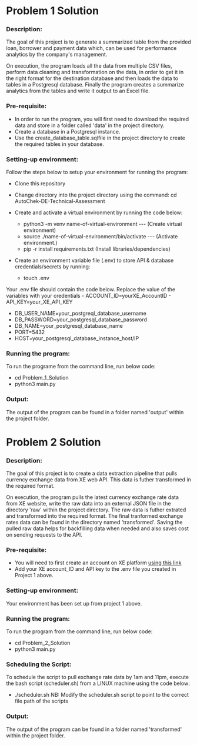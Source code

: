 # Problem 1 Solution
### Description:
The goal of this project is to generate a summarized table from the provided loan, borrower and payment data which, can be used for performance analytics by the company's management.

On execution, the program loads all the data from multiple CSV files, perform data cleaning and transformation on the data, in order to get it in the right format for the destination database and then loads the data to tables in a Postgresql database.
Finally the program creates a summarize analytics from the tables and write it output to an Excel file.

### Pre-requisite:
- In order to run the program, you will first need to download the required data and store in a folder called 'data' in the project directory.
- Create a database in a Postgresql instance.
- Use the create_database_table.sqlfile in the project directory to create the required tables in your database.

### Setting-up environment:
Follow the steps below to setup your environment for running the program: 
 - Clone this repository
 - Change directory into the project directory using the command: cd AutoChek-DE-Technical-Assessment
 - Create and activate a virtual environment by running the code below:
    - python3 -m venv name-of-virtual-environment   --- (Create virtual environment)
    - source ./name-of-virtual-environment/bin/activate   --- (Activate environment.)
    - pip -r install requirements.txt (Install libraries/dependencies)
 
- Create an environment variable file (.env) to store API & database credentials/secrets by running:
    - touch .env
<P> Your .env file should contain the code below. Replace the value of the variables with your credentials
- ACCOUNT_ID=yourXE_AccountID
- API_KEY=your_XE_API_KEY

- DB_USER_NAME=your_postgreql_database_username
- DB_PASSWORD=your_postgresql_database_password
- DB_NAME=your_postgresql_database_name
- PORT=5432
- HOST=your_postgresql_database_instance_host/IP

### Running the program:
To run the programe from the command line, run below code:
- cd Problem_1_Solution
- python3 main.py 

### Output:
The output of the program can be found in a folder named 'output' within the project folder.


# Problem 2 Solution
### Description:
The goal of this project is to create a data extraction pipeline that pulls currency exchange data from XE web API. This data is futher transformed in the required format.
<p> On execution, the program pulls the latest currency exchange rate data from XE website, write the raw data into an external JSON file in the directory 'raw' within the project directory. The raw data is futher extrated and transformed into the required format. The final tranformed exchange rates data can be found in the directory named 'transformed'. Saving the pulled raw data helps for backfilling data when needed and also saves cost on sending requests to the API.

### Pre-requisite:
- You will need to first create an account on XE platform [using this link](https://www.xe.com/)
- Add your XE account_ID and API key to the .env file you created in Project 1 above.

### Setting-up environment:
Your environment has been set up from project 1 above.

### Running the program:
To run the program from the command line, run below code:
- cd Problem_2_Solution
- python3 main.py 

### Scheduling the Script:
To schedule the script to pull exchange rate data by 1am and 11pm, execute the bash script (scheduler.sh) from a LINUX machine using the code below:
- ./scheduler.sh
NB: Modify the scheduler.sh script to point to the correct file path of the scripts

### Output:
The output of the program can be found in a folder named 'transformed' within the project folder.